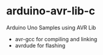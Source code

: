 # arduino-avr-lib-c
Arduino Uno Samples using AVR Lib
  - avr-gcc for compiling and linking
  - avrdude for flashing
